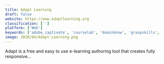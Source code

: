 ```yaml
---
title: Adapt Learning
draft: false 
website: https://www.adaptlearning.org
classification: ['']
platform: ['Web']
keywords: ['adobe_captivate', 'courselab', 'dominknow', 'graspskills', 'h5p', 'html5point', 'open_elearning', 'proprofs_elearning_authoring_tool', 'ispring_suite']
image: 2020/04/Adapt-Learning.png
---
```

Adapt is a free and easy to use e-learning authoring tool that creates fully responsive...